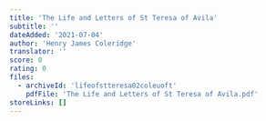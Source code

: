 ```yaml
---
title: 'The Life and Letters of St Teresa of Avila'
subtitle: ''
dateAdded: '2021-07-04'
author: 'Henry James Coleridge'
translator: ''
score: 0
rating: 0
files:
  - archiveId: 'lifeofstteresa02coleuoft'
    pdfFile: 'The Life and Letters of St Teresa of Avila.pdf'
storeLinks: []
---
```


